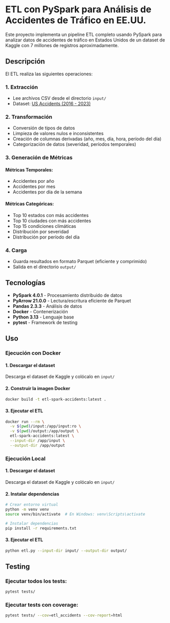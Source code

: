 # ETL con PySpark para Análisis de Accidentes de Tráfico en EE.UU.

Este proyecto implementa un pipeline ETL completo usando PySpark para analizar datos de accidentes de tráfico en Estados Unidos de un dataset de Kaggle con 7 millones de registros aproximadamente.

## Descripción

El ETL realiza las siguientes operaciones:

### 1. **Extracción**
- Lee archivos CSV desde el directorio `input/`
- Dataset: [US Accidents (2016 - 2023)](https://www.kaggle.com/datasets/sobhanmoosavi/us-accidents)

### 2. **Transformación**
- Conversión de tipos de datos
- Limpieza de valores nulos e inconsistentes
- Creación de columnas derivadas (año, mes, día, hora, período del día)
- Categorización de datos (severidad, períodos temporales)

### 3. **Generación de Métricas**

#### Métricas Temporales:
- Accidentes por año
- Accidentes por mes
- Accidentes por día de la semana

#### Métricas Categóricas:
- Top 10 estados con más accidentes
- Top 10 ciudades con más accidentes
- Top 15 condiciones climáticas
- Distribución por severidad
- Distribución por período del día

### 4. **Carga**
- Guarda resultados en formato Parquet (eficiente y comprimido)
- Salida en el directorio `output/`

## Tecnologías

- **PySpark 4.0.1** - Procesamiento distribuido de datos
- **PyArrow 21.0.0** - Lectura/escritura eficiente de Parquet
- **Pandas 2.3.3** - Análisis de datos
- **Docker** - Contenerización
- **Python 3.13** - Lenguaje base
- **pytest** - Framework de testing

## Uso

### Ejecución con Docker

#### 1. Descargar el dataset

Descarga el dataset de Kaggle y colócalo en `input/`

#### 2. Construir la imagen Docker

```bash
docker build -t etl-spark-accidents:latest .
```
#### 3. Ejecutar el ETL

```bash
docker run --rm \
  -v $(pwd)/input:/app/input:ro \
  -v $(pwd)/output:/app/output \
  etl-spark-accidents:latest \
  --input-dir /app/input \
  --output-dir /app/output
```

### Ejecución Local

#### 1. Descargar el dataset

Descarga el dataset de Kaggle y colócalo en `input/`

#### 2. Instalar dependencias

```bash
# Crear entorno virtual
python -m venv venv
source venv/bin/activate  # En Windows: venv\Scripts\activate

# Instalar dependencias
pip install -r requirements.txt
```

#### 3. Ejecutar el ETL

```bash
python etl.py --input-dir input/ --output-dir output/
```

## Testing

### Ejecutar todos los tests:

```bash
pytest tests/
```

### Ejecutar tests con coverage:

```bash
pytest tests/ --cov=etl_accidents --cov-report=html
```